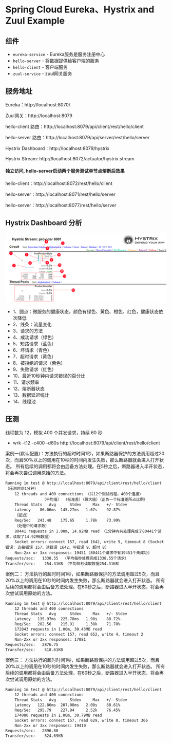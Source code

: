 # Spring Cloud Eureka、Hystrix and Zuul Example

## 组件
- `eureka-service` - Eureka服务是服务注册中心
- `hello-server` - 将数据提供给客户端的服务
- `hello-client` - 客户端服务
- `zuul-service` - zuul网关服务

## 服务地址
Eureka：http://localhost:8070/

Zuul网关：http://localhost:8079

hello-client 路由：http://localhost:8079/api/client/rest/hello/client

hello-server 路由：http://localhost:8079/api/server/rest/hello/server

Hystrix Dashboard：http://localhost:8079/hystrix

Hystrix Stream: http://localhost:8072/actuator/hystrix.stream

#### 独立访问, hello-server启动两个服务测试单节点熔断后效果

hello-client：http://localhost:8072/rest/hello/client

hello-server：http://localhost:8071/rest/hello/server

hello-server：http://localhost:8077/rest/hello/server

## Hystrix Dashboard 分析
![img.png](img.png)

- 1、圆点：微服务的健康状态，颜色有绿色、黄色、橙色、红色，健康状态依次降低
- 2、线条：流量变化 
- 3、请求的方法 
- 4、成功请求（绿色）
- 5、短路请求（蓝色） 
- 6、坏请求（青色）
- 7、超时请求（黄色）
- 8、被拒绝的请求（紫色）
- 9、失败请求（红色）
- 10、最近10秒钟内请求错误的百分比 
- 11、请求频率 
- 12、熔断器状态 
- 13、数据延迟统计 
- 14、线程池

## 压测
线程数为 12，模拟 400 个并发请求，持续 60 秒
- wrk -t12 -c400 -d60s http://localhost:8079/api/client/rest/hello/client  


案例一(默认配置)：方法执行的超时时间1秒，如果断路器保护的方法调用超过20次，而且50%以上的调用在10秒的时间内发生失败，那么断路器就会进入打开状态。
所有后续的调用都将会由后备方法处理。在5秒之后，断路器进入半开状态，将会再次尝试调用原始的方法。
```shell
Running 1m test @ http://localhost:8079/api/client/rest/hello/client （压测时间1分钟）
    12 threads and 400 connections （共12个测试线程，400个连接）
                （平均值） （标准差）（最大值）（正负一个标准差所占比例）
    Thread Stats   Avg      Stdev     Max   +/- Stdev
    Latency    86.06ms  145.27ms   1.67s    92.87%
    （延迟）
    Req/Sec   243.48    175.65     1.78k    73.99%
    （处理中的请求数）
    80441 requests in 1.00m, 14.92MB read （1分钟内共处理完成了80441个请求，读取了14.92MB数据）
    Socket errors: connect 157, read 1642, write 9, timeout 8 (Socket错误: 连接错误 157，读错误 1642，写错误 9，超时 8)
    Non-2xx or 3xx responses: 19451 (80441个请求中有19451个未成功)
Requests/sec:   1338.55  （平均每秒处理完成1338.55个请求）
Transfer/sec:    254.31KB （平均每秒读取数据254.31KB）
```

案例二：
方法执行的超时时间1秒，如果断路器保护的方法调用超过5次，而且20%以上的调用在10秒的时间内发生失败，那么断路器就会进入打开状态。
所有后续的调用都将会由后备方法处理。在60秒之后，断路器进入半开状态，将会再次尝试调用原始的方法。
```shell
Running 1m test @ http://localhost:8079/api/client/rest/hello/client
    12 threads and 400 connections
    Thread Stats   Avg      Stdev     Max   +/- Stdev
    Latency   135.97ms  225.78ms   1.98s    88.72%
    Req/Sec   282.56    215.91     1.38k    71.78%
    172843 requests in 1.00m, 30.43MB read
    Socket errors: connect 157, read 652, write 4, timeout 2
    Non-2xx or 3xx responses: 17081
Requests/sec:   2876.75
Transfer/sec:    518.61KB
```

案例三：
方法执行的超时时间1秒，如果断路器保护的方法调用超过5次，而且20%以上的调用在10秒的时间内发生失败，那么断路器就会进入打开状态。
所有后续的调用都将会由后备方法处理。在60秒之后，断路器进入半开状态，将会再次尝试调用原始的方法。
```shell
Running 1m test @ http://localhost:8079/api/client/rest/hello/client
    12 threads and 400 connections
    Thread Stats   Avg      Stdev     Max   +/- Stdev
    Latency   122.86ms  207.08ms   2.00s    88.61%
    Req/Sec   295.79    227.94     2.52k    76.45%
    174080 requests in 1.00m, 30.79MB read
    Socket errors: connect 157, read 629, write 0, timeout 366
    Non-2xx or 3xx responses: 19410
Requests/sec:   2896.80
Transfer/sec:    524.69KB
```


